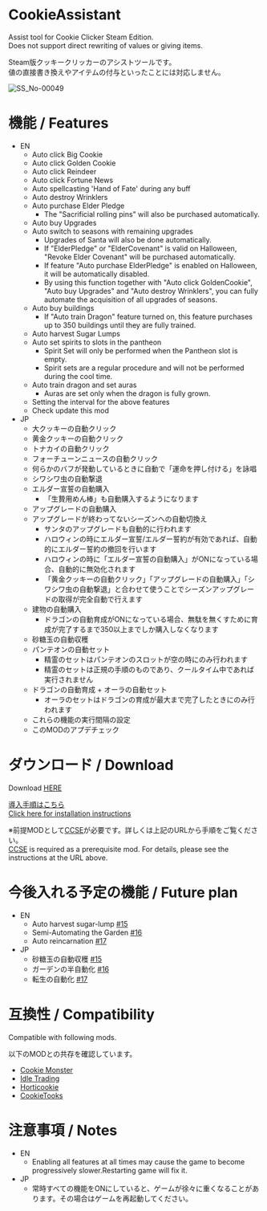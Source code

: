 # CookieAssistant
Assist tool for Cookie Clicker Steam Edition.  
Does not support direct rewriting of values or giving items.

Steam版クッキークリッカーのアシストツールです。  
値の直接書き換えやアイテムの付与といったことには対応しません。

![SS_No-00049](https://user-images.githubusercontent.com/5540614/133881377-50dea58e-7a94-40fd-9e67-580eb7123ede.png)

# 機能 / Features

- EN
  - Auto click Big Cookie
  - Auto click Golden Cookie
  - Auto click Reindeer
  - Auto click Fortune News
  - Auto spellcasting 'Hand of Fate' during any buff
  - Auto destroy Wrinklers
  - Auto purchase Elder Pledge
    - The "Sacrificial rolling pins" will also be purchased automatically.
  - Auto buy Upgrades
  - Auto switch to seasons with remaining upgrades
    - Upgrades of Santa will also be done automatically.
    - If "ElderPledge" or "ElderCovenant" is valid on Halloween, "Revoke Elder Covenant" will be purchased automatically.
    - If feature "Auto purchase ElderPledge" is enabled on Halloween, it will be automatically disabled.
    - By using this function together with "Auto click GoldenCookie", "Auto buy Upgrades" and "Auto destroy Wrinklers", you can fully automate the acquisition of all upgrades of seasons.
  - Auto buy buildings
    - If "Auto train Dragon" feature turned on, this feature purchases up to 350 buildings until they are fully trained.
  - Auto harvest Sugar Lumps
  - Auto set spirits to slots in the pantheon
    - Spirit Set will only be performed when the Pantheon slot is empty.
    - Spirit sets are a regular procedure and will not be performed during the cool time.
  - Auto train dragon and set auras
    - Auras are set only when the dragon is fully grown.
  - Setting the interval for the above features
  - Check update this mod
- JP
  - 大クッキーの自動クリック
  - 黄金クッキーの自動クリック
  - トナカイの自動クリック
  - フォーチューンニュースの自動クリック
  - 何らかのバフが発動しているときに自動で「運命を押し付ける」を詠唱
  - シワシワ虫の自動撃退
  - エルダー宣誓の自動購入
    - 「生贄用めん棒」も自動購入するようになります
  - アップグレードの自動購入
  - アップグレードが終わってないシーズンへの自動切換え
    - サンタのアップグレードも自動的に行われます
    - ハロウィンの時にエルダー宣誓/エルダー誓約が有効であれば、自動的にエルダー誓約の撤回を行います
    - ハロウィンの時に「エルダー宣誓の自動購入」がONになっている場合、自動的に無効化されます
    - 「黄金クッキーの自動クリック」「アップグレードの自動購入」「シワシワ虫の自動撃退」と合わせて使うことでシーズンアップグレードの取得が完全自動で行えます
  - 建物の自動購入
    - ドラゴンの自動育成がONになっている場合、無駄を無くすために育成が完了するまで350以上までしか購入しなくなります
  - 砂糖玉の自動収穫
  - パンテオンの自動セット
    - 精霊のセットはパンテオンのスロットが空の時にのみ行われます
    - 精霊のセットは正規の手順のものであり、クールタイム中であれば実行されません
  - ドラゴンの自動育成 + オーラの自動セット
    - オーラのセットはドラゴンの育成が最大まで完了したときにのみ行われます
  - これらの機能の実行間隔の設定
  - このMODのアプデチェック

# ダウンロード / Download

Download [HERE](https://github.com/hitsub/CookieAssistant/releases/latest/download/CookieAssistant.zip)

[導入手順はこちら](https://steamcommunity.com/sharedfiles/filedetails/?id=2596469882)  
[Click here for installation instructions](https://steamcommunity.com/sharedfiles/filedetails/?id=2596469882)

※前提MODとして[CCSE](https://klattmose.github.io/CookieClicker/)が必要です。詳しくは上記のURLから手順をご覧ください。  
[CCSE](https://klattmose.github.io/CookieClicker/) is required as a prerequisite mod. For details, please see the instructions at the URL above.

# 今後入れる予定の機能 / Future plan

- EN
  - Auto harvest sugar-lump [#15](https://github.com/hitsub/CookieAssistant/issues/15)
  - Semi-Automating the Garden [#16](https://github.com/hitsub/CookieAssistant/issues/16)
  - Auto reincarnation [#17](https://github.com/hitsub/CookieAssistant/issues/17)
- JP
  - 砂糖玉の自動収穫 [#15](https://github.com/hitsub/CookieAssistant/issues/15)
  - ガーデンの半自動化 [#16](https://github.com/hitsub/CookieAssistant/issues/16)
  - 転生の自動化 [#17](https://github.com/hitsub/CookieAssistant/issues/17)

# 互換性 / Compatibility

Compatible with following mods.

以下のMODとの共存を確認しています。

- [Cookie Monster](https://github.com/CookieMonsterTeam/CookieMonster)
- [Idle Trading](https://klattmose.github.io/CookieClicker/)
- [Horticookie](https://klattmose.github.io/CookieClicker/)
- [CookieTooks](https://github.com/hideki0403/CookieTools/)

# 注意事項 / Notes

- EN
  - Enabling all features at all times may cause the game to become progressively slower.Restarting game will fix it.
- JP
  - 常時すべての機能をONにしていると、ゲームが徐々に重くなることがあります。その場合はゲームを再起動してください。

